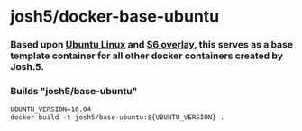 
# josh5/docker-base-ubuntu

### Based upon [Ubuntu Linux](https://hub.docker.com/_/ubuntu/) and [S6 overlay](https://github.com/just-containers/s6-overlay), this serves as a base template container for all other docker containers created by Josh.5.

### Builds "josh5/base-ubuntu<VERSION>"

```
UBUNTU_VERSION=16.04
docker build -t josh5/base-ubuntu:${UBUNTU_VERSION} .
```
